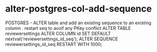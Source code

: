 # alter-postgres-col-add-sequence
POSTGRES - ALTER table and add an existing sequence to an existing column . restart seq to avoif any PKey conflict
ALTER TABLE reviewersettings ALTER COLUMN id SET DEFAULT nextval('reviewersettings_id_seq');
ALTER SEQUENCE reviewersettings_id_seq RESTART WITH 1000;
